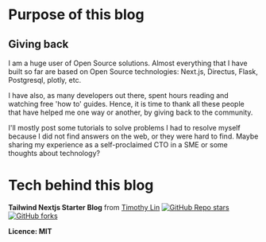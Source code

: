 # Purpose of this blog

## Giving back

I am a huge user of Open Source solutions. Almost everything that I have built so far are based on Open Source technologies: Next.js, Directus, Flask, Postgresql, plotly, etc.

I have also, as many developers out there, spent hours reading and watching free 'how to' guides. Hence, it is time to thank all these people that have helped me one way or another, by giving back to the community.

I'll mostly post some tutorials to solve problems I had to resolve myself because I did not find answers on the web, or they were hard to find. Maybe sharing my experience as a self-proclaimed CTO in a SME or some thoughts about technology?

# Tech behind this blog

**Tailwind Nextjs Starter Blog** from [Timothy Lin](https://www.timlrx.com)
[![GitHub Repo stars](https://img.shields.io/github/stars/timlrx/tailwind-nextjs-starter-blog?style=social)](https://GitHub.com/timlrx/tailwind-nextjs-starter-blog/stargazers/)
[![GitHub forks](https://img.shields.io/github/forks/timlrx/tailwind-nextjs-starter-blog?style=social)](https://GitHub.com/timlrx/tailwind-nextjs-starter-blog/network/)

**Licence: MIT**
